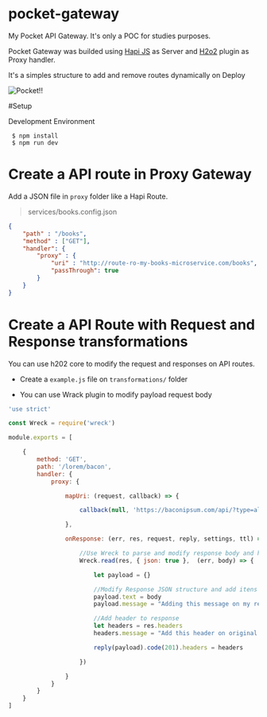# pocket-gateway
My Pocket API Gateway. It's only a POC for studies purposes.

Pocket Gateway was builded using [Hapi JS](https://hapijs.com/) as Server and [H2o2](https://github.com/hapijs/h2o2) plugin as Proxy handler. 

It's a simples structure to add and remove routes dynamically on Deploy

![Pocket!!](https://i2.wp.com/trickybabaji.com/wp-content/uploads/2017/03/unnamed.png?resize=300%2C300)

#Setup

Development Environment 

```
 $ npm install
 $ npm run dev
```

# Create a API route in Proxy Gateway 

Add a JSON file in `proxy` folder like a Hapi Route.

> services/books.config.json

```json
{
    "path" : "/books",
    "method" : ["GET"],
    "handler": {
        "proxy" : {
            "uri" : "http://route-ro-my-books-microservice.com/books",
            "passThrough": true
        }
    }
}
```


# Create a API Route with Request and Response transformations

You can use h202 core to modify the request and responses on API routes. 

* Create a `example.js` file on `transformations/` folder

* You can use Wrack plugin to modify payload request body

```javascript
'use strict'

const Wreck = require('wreck')

module.exports = [

    {
        method: 'GET',
        path: '/lorem/bacon',
        handler: {
            proxy: {

                mapUri: (request, callback) => {

                    callback(null, 'https://baconipsum.com/api/?type=all-meat&paras=1&start-with-lorem=1')

                },

                onResponse: (err, res, request, reply, settings, ttl) => {

                    //Use Wreck to parse and modify response body and headers
                    Wreck.read(res, { json: true },  (err, body) => {

                        let payload = {}

                        //Modify Response JSON structure and add itens
                        payload.text = body
                        payload.message = "Adding this message on my response transformation :)"

                        //Add header to response
                        let headers = res.headers
                        headers.message = "Add this header on original response to test"

                        reply(payload).code(201).headers = headers

                    })

                }
            }
        }
    }
]
```
